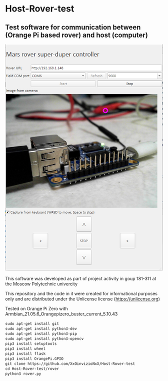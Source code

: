 # Host-Rover-test
## Test software for communication between (Orange Pi based rover) and host (computer)

![Screenshot](SCREENSHOT.png "Screenshot")

This software was developed as part of project activity in goup 181-311 at the Moscow Polytechnic univercity

This repository and the code in it were created for informational purposes only and are distributed under the Unlicense license (https://unlicense.org)

Tested on Orange Pi Zero with Armbian_21.05.6_Orangepizero_buster_current_5.10.43

```
sudo apt-get install git
sudo apt-get install python3-dev
sudo apt-get install python3-pip
sudo apt-get install python3-opencv
pip3 install setuptools
pip3 install wheel
pip3 install flask
pip3 install OrangePi.GPIO
git clone https://github.com/XxOinvizioNxX/Host-Rover-test
cd Host-Rover-test/rover
python3 rover.py
```

